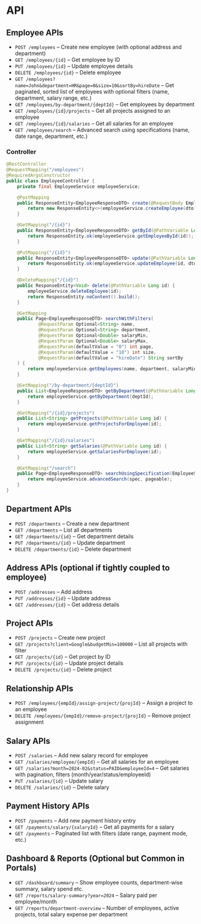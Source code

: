# API

## Employee APIs

* `POST /employees` – Create new employee (with optional address and department)
* `GET /employees/{id}` – Get employee by ID
* `PUT /employees/{id}` – Update employee details
* `DELETE /employees/{id}` – Delete employee
* `GET /employees?name=John&department=HR&page=0&size=10&sortBy=hireDate` – Get paginated, sorted list of employees with optional filters (name, department, salary range, etc.)
* `GET /employees/by-department/{deptId}` – Get employees by department
* `GET /employees/{id}/projects` – Get all projects assigned to an employee
* `GET /employees/{id}/salaries` – Get all salaries for an employee
* `GET /employees/search` – Advanced search using specifications (name, date range, department, etc.)

### Controller

```java
@RestController
@RequestMapping("/employees")
@RequiredArgsConstructor
public class EmployeeController {
    private final EmployeeService employeeService;

    @PostMapping
    public ResponseEntity<EmployeeResponseDTO> create(@RequestBody EmployeeRequestDTO dto) {
        return new ResponseEntity<>(employeeService.createEmployee(dto), HttpStatus.CREATED);
    }

    @GetMapping("/{id}")
    public ResponseEntity<EmployeeResponseDTO> getById(@PathVariable Long id) {
        return ResponseEntity.ok(employeeService.getEmployeeById(id));
    }

    @PutMapping("/{id}")
    public ResponseEntity<EmployeeResponseDTO> update(@PathVariable Long id, @RequestBody EmployeeRequestDTO dto) {
        return ResponseEntity.ok(employeeService.updateEmployee(id, dto));
    }

    @DeleteMapping("/{id}")
    public ResponseEntity<Void> delete(@PathVariable Long id) {
        employeeService.deleteEmployee(id);
        return ResponseEntity.noContent().build();
    }

    @GetMapping
    public Page<EmployeeResponseDTO> searchWithFilters(
            @RequestParam Optional<String> name,
            @RequestParam Optional<String> department,
            @RequestParam Optional<Double> salaryMin,
            @RequestParam Optional<Double> salaryMax,
            @RequestParam(defaultValue = "0") int page,
            @RequestParam(defaultValue = "10") int size,
            @RequestParam(defaultValue = "hireDate") String sortBy
    ) {
        return employeeService.getEmployees(name, department, salaryMin, salaryMax, page, size, sortBy);
    }

    @GetMapping("/by-department/{deptId}")
    public List<EmployeeResponseDTO> getByDepartment(@PathVariable Long deptId) {
        return employeeService.getByDepartment(deptId);
    }

    @GetMapping("/{id}/projects")
    public List<String> getProjects(@PathVariable Long id) {
        return employeeService.getProjectsForEmployee(id);
    }

    @GetMapping("/{id}/salaries")
    public List<String> getSalaries(@PathVariable Long id) {
        return employeeService.getSalariesForEmployee(id);
    }

    @GetMapping("/search")
    public Page<EmployeeResponseDTO> searchUsingSpecification(EmployeeSpecification spec, Pageable pageable) {
        return employeeService.advancedSearch(spec, pageable);
    }
}
```



## **Department APIs**

* `POST /departments` – Create a new department
* `GET /departments` – List all departments
* `GET /departments/{id}` – Get department details
* `PUT /departments/{id}` – Update department
* `DELETE /departments/{id}` – Delete department

## **Address APIs** (optional if tightly coupled to employee)

* `POST /addresses` – Add address
* `PUT /addresses/{id}` – Update address
* `GET /addresses/{id}` – Get address details

## **Project APIs**

* `POST /projects` – Create new project
* `GET /projects?client=Google&budgetMin=100000` – List all projects with filter
* `GET /projects/{id}` – Get project by ID
* `PUT /projects/{id}` – Update project details
* `DELETE /projects/{id}` – Delete project

## Relationship APIs

* `POST /employees/{empId}/assign-project/{projId}` – Assign a project to an employee
* `DELETE /employees/{empId}/remove-project/{projId}` – Remove project assignment

## **Salary APIs**

* `POST /salaries` – Add new salary record for employee
* `GET /salaries/employee/{empId}` – Get all salaries for an employee
* `GET /salaries?month=2024-02&status=PAID&employeeId=4` – Get salaries with pagination, filters (month/year/status/employeeId)
* `PUT /salaries/{id}` – Update salary
* `DELETE /salaries/{id}` – Delete salary

## **Payment History APIs**

* `POST /payments` – Add new payment history entry
* `GET /payments/salary/{salaryId}` – Get all payments for a salary
* `GET /payments` – Paginated list with filters (date range, payment mode, etc.)

## **Dashboard & Reports (Optional but Common in Portals)**

* `GET /dashboard/summary` – Show employee counts, department-wise summary, salary spend etc.
* `GET /reports/salary-summary?year=2024` – Salary paid per employee/month
* `GET /reports/department-overview` – Number of employees, active projects, total salary expense per department

